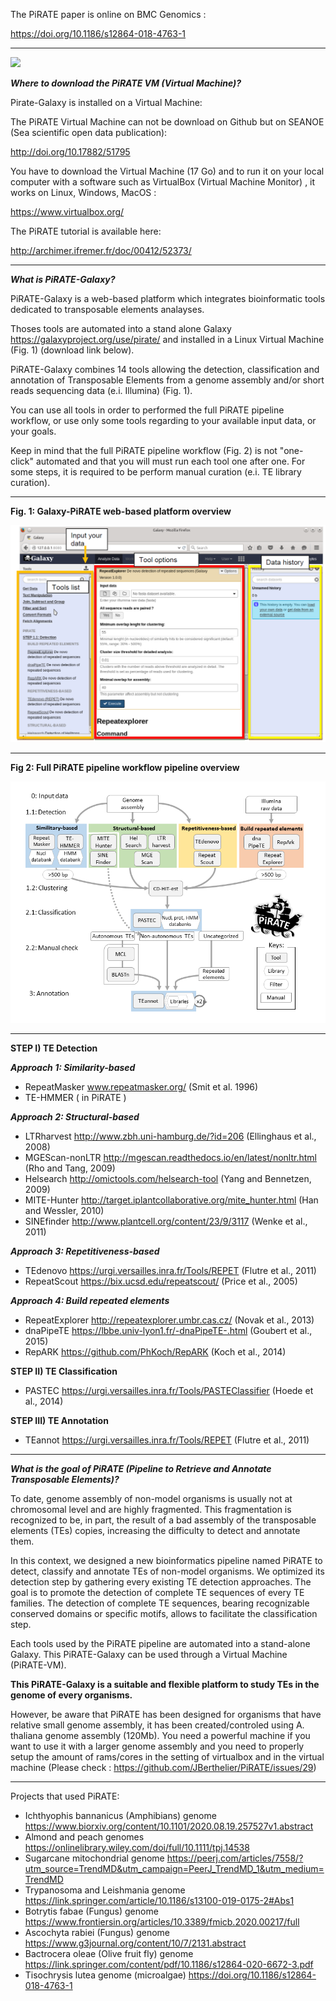 
The PiRATE paper is online on BMC Genomics :

https://doi.org/10.1186/s12864-018-4763-1

***
![](http://www.seanoe.org/data/00406/51795/thumbnail.gif)

***Where to download the PiRATE VM (Virtual Machine)?***

Pirate-Galaxy is installed on a Virtual Machine:

The PiRATE Virtual Machine can not be download on Github but on SEANOE (Sea scientific open data publication): 

http://doi.org/10.17882/51795

You have to download the Virtual Machine (17 Go) and to run it on your local computer with a software such as VirtualBox (Virtual Machine Monitor) , it works on Linux, Windows, MacOS :

https://www.virtualbox.org/

The PiRATE tutorial is available here:

http://archimer.ifremer.fr/doc/00412/52373/


***

***What is PiRATE-Galaxy?*** 

PiRATE-Galaxy is a web-based platform which integrates bioinformatic tools dedicated to transposable elements analayses.

Thoses tools are automated into a stand alone Galaxy https://galaxyproject.org/use/pirate/ and installed in a Linux Virtual Machine (Fig. 1) (download link below).

PiRATE-Galaxy combines 14 tools allowing the detection, classification and annotation of Transposable Elements from a genome assembly and/or short reads sequencing data (e.i. Illumina) (Fig. 1).

You can use all tools in order to performed the full PiRATE pipeline workflow, or use only some tools regarding to your available input data, or your goals.

Keep in mind that the full PiRATE pipeline workflow (Fig. 2) is not "one-click" automated and that you will must run each tool one after one. For some steps, it is required to be perform manual curation (e.i. TE library curation).

***

**Fig. 1: Galaxy-PiRATE web-based platform overview**

![](https://github.com/JBerthelier/PiRATE/blob/master/pirate-galaxy.PNG?raw=true)

***

**Fig 2: Full PiRATE pipeline workflow pipeline overview** 

![](https://github.com/JBerthelier/PiRATE/blob/master/PiRATE_Pipeline_Figure.png?raw=true)

***

**STEP I) TE Detection**

**_Approach 1: Similarity-based_**

  - RepeatMasker www.repeatmasker.org/ (Smit et al. 1996)
  - TE-HMMER ( in PiRATE )

**_Approach 2: Structural-based_**

  - LTRharvest http://www.zbh.uni-hamburg.de/?id=206 (Ellinghaus et al., 2008)
  - MGEScan-nonLTR http://mgescan.readthedocs.io/en/latest/nonltr.html (Rho and Tang, 2009)
  -  Helsearch http://omictools.com/helsearch-tool (Yang and Bennetzen, 2009)
  -  MITE-Hunter http://target.iplantcollaborative.org/mite_hunter.html (Han and Wessler, 2010)
  -  SINEfinder http://www.plantcell.org/content/23/9/3117 (Wenke et al., 2011)

**_Approach 3: Repetitiveness-based_**

  - TEdenovo https://urgi.versailles.inra.fr/Tools/REPET (Flutre et al., 2011)
  - RepeatScout https://bix.ucsd.edu/repeatscout/ (Price et al., 2005)

**_Approach 4: Build repeated elements_**

  - RepeatExplorer http://repeatexplorer.umbr.cas.cz/ (Novak et al., 2013)
  - dnaPipeTE https://lbbe.univ-lyon1.fr/-dnaPipeTE-.html (Goubert et al., 2015)
  - RepARK https://github.com/PhKoch/RepARK (Koch et al., 2014)

 
**STEP II) TE Classification**

  - PASTEC https://urgi.versailles.inra.fr/Tools/PASTEClassifier (Hoede et al., 2014)

 
**STEP III) TE Annotation**

  - TEannot https://urgi.versailles.inra.fr/Tools/REPET (Flutre et al., 2011)

***

***What is the goal of PiRATE (Pipeline to Retrieve and Annotate Transposable Elements)?***

To date, genome assembly of non-model organisms is usually not at chromosomal level and are highly fragmented. This fragmentation is recognized to be, in part, the result of a bad assembly of the transposable elements (TEs) copies, increasing the difficulty to detect and annotate them.

In this context, we designed a new bioinformatics pipeline named PiRATE to detect, classify and annotate TEs of non-model organisms. We optimized its detection step by gathering every existing TE detection approaches. The goal is to promote the detection of complete TE sequences of every TE families. The detection of complete TE sequences, bearing recognizable conserved domains or specific motifs, allows to facilitate the classification step.

Each tools used by the PiRATE pipeline are automated into a stand-alone Galaxy. This PiRATE-Galaxy can be used through a Virtual Machine (PiRATE-VM).

**This PiRATE-Galaxy is a suitable and flexible platform to study TEs in the genome of every organisms.**

However, be aware that PiRATE has been designed for organisms that have relative small genome assembly, it has been created/controled using A. thaliana genome assembly (120Mb).
You need a powerful machine if you want to use it with a larger genome assembly and you need to properly setup the amount of rams/cores in the setting of virtualbox and in the virtual machine (Please check : https://github.com/JBerthelier/PiRATE/issues/29)

***

Projects that used PiRATE:

- Ichthyophis bannanicus (Amphibians) genome https://www.biorxiv.org/content/10.1101/2020.08.19.257527v1.abstract
- Almond and peach genomes https://onlinelibrary.wiley.com/doi/full/10.1111/tpj.14538
- Sugarcane mitochondrial genome https://peerj.com/articles/7558/?utm_source=TrendMD&utm_campaign=PeerJ_TrendMD_1&utm_medium=TrendMD
- Trypanosoma and Leishmania genome https://link.springer.com/article/10.1186/s13100-019-0175-2#Abs1
- Botrytis fabae (Fungus) genome https://www.frontiersin.org/articles/10.3389/fmicb.2020.00217/full
- Ascochyta rabiei (Fungus) genome https://www.g3journal.org/content/10/7/2131.abstract
- Bactrocera oleae (Olive fruit fly) genome https://link.springer.com/content/pdf/10.1186/s12864-020-6672-3.pdf
- Tisochrysis lutea genome (microalgae) https://doi.org/10.1186/s12864-018-4763-1
